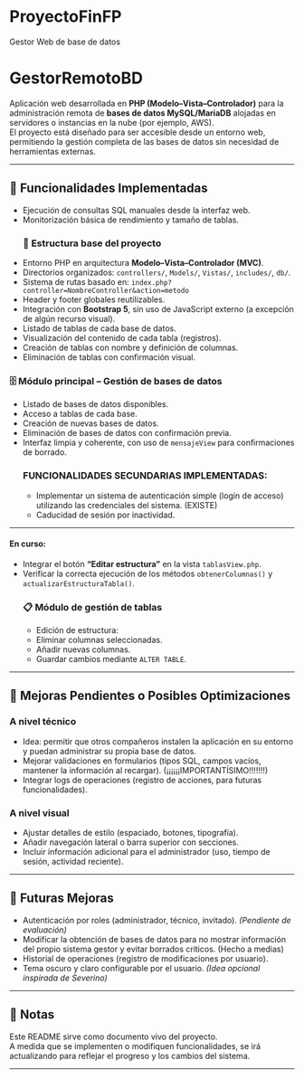 # ProyectoFinFP
Gestor Web de base de datos
# GestorRemotoBD

Aplicación web desarrollada en **PHP (Modelo–Vista–Controlador)** para la administración remota de **bases de datos MySQL/MariaDB** alojadas en servidores o instancias en la nube (por ejemplo, AWS).  
El proyecto está diseñado para ser accesible desde un entorno web, permitiendo la gestión completa de las bases de datos sin necesidad de herramientas externas.

---

## 🚀 Funcionalidades Implementadas
  - Ejecución de consultas SQL manuales desde la interfaz web.  
  - Monitorización básica de rendimiento y tamaño de tablas.
    ### 🔧 Estructura base del proyecto
  - Entorno PHP en arquitectura **Modelo–Vista–Controlador (MVC)**.  
  - Directorios organizados: `controllers/`, `Models/`, `Vistas/`, `includes/`, `db/`.  
  - Sistema de rutas basado en: `index.php?controller=NombreController&action=metodo`  
  - Header y footer globales reutilizables.  
  - Integración con **Bootstrap 5**, sin uso de JavaScript externo (a excepción de algún recurso visual).
  - Listado de tablas de cada base de datos.  
  - Visualización del contenido de cada tabla (registros).  
  - Creación de tablas con nombre y definición de columnas.  
  - Eliminación de tablas con confirmación visual.
   ### 🗄️ Módulo principal – Gestión de bases de datos
  - Listado de bases de datos disponibles.  
  - Acceso a tablas de cada base.  
  - Creación de nuevas bases de datos.  
  - Eliminación de bases de datos con confirmación previa.  
  - Interfaz limpia y coherente, con uso de `mensajeView` para confirmaciones de borrado.
    ### FUNCIONALIDADES SECUNDARIAS IMPLEMENTADAS:
     - Implementar un sistema de autenticación simple (login de acceso) utilizando las credenciales del sistema.  (EXISTE)
     - Caducidad de sesión por inactividad.


---

#### En curso:
- Integrar el botón **“Editar estructura”** en la vista `tablasView.php`.  
- Verificar la correcta ejecución de los métodos `obtenerColumnas()` y `actualizarEstructuraTabla()`.
  ### 📋 Módulo de gestión de tablas
  - Edición de estructura:
  - Eliminar columnas seleccionadas.  
  - Añadir nuevas columnas.  
  - Guardar cambios mediante `ALTER TABLE`.   

---

## 🧠 Mejoras Pendientes o Posibles Optimizaciones

### A nivel técnico
  - Idea: permitir que otros compañeros instalen la aplicación en su entorno y puedan administrar su propia base de datos.  
- Mejorar validaciones en formularios (tipos SQL, campos vacíos, mantener la información al recargar).  (¡¡¡¡¡¡IMPORTANTÍSIMO!!!!!!!)
- Integrar logs de operaciones (registro de acciones, para futuras funcionalidades).  
  

### A nivel visual
- Ajustar detalles de estilo (espaciado, botones, tipografía).  
- Añadir navegación lateral o barra superior con secciones.  
- Incluir información adicional para el administrador (uso, tiempo de sesión, actividad reciente).  

---

## 🌱 Futuras Mejoras

- Autenticación por roles (administrador, técnico, invitado). *(Pendiente de evaluación)*  
- Modificar la obtención de bases de datos para no mostrar información del propio sistema gestor y evitar borrados críticos. (Hecho a medias) 
- Historial de operaciones (registro de modificaciones por usuario).    
- Tema oscuro y claro configurable por el usuario. *(Idea opcional inspirada de Severino)*  

---

## 📌 Notas

Este README sirve como documento vivo del proyecto.  
A medida que se implementen o modifiquen funcionalidades, se irá actualizando para reflejar el progreso y los cambios del sistema.

---

